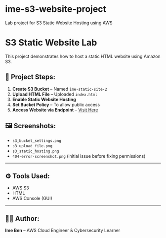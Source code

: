 # ime-s3-website-project
Lab project for S3 Static Website Hosting using AWS
# S3 Static Website Lab

This project demonstrates how to host a static HTML website using Amazon S3.

## 📁 Project Steps:
1. **Create S3 Bucket** – Named `ime-static-site-2`
2. **Upload HTML File** – Uploaded `index.html`
3. **Enable Static Website Hosting**
4. **Set Bucket Policy** – To allow public access
5. **Access Website via Endpoint** – [Visit Here](http://ime-static-site-2.s3-website-us-west-2.amazonaws.com)

## 🖼️ Screenshots:
- `s3_bucket_settings.png`
- `s3_upload_file.png`
- `s3_static_hosting.png`
- `404-error-screenshot.png` (initial issue before fixing permissions)

---

## ⚙️ Tools Used:
- AWS S3
- HTML
- AWS Console (GUI)

---

## 👩‍💻 Author:
**Ime Ben** – AWS Cloud Engineer & Cybersecurity Learner

